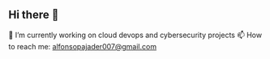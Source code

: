 ## Hi there 👋

🔭 I’m currently working on cloud devops and cybersecurity projects
 📫 How to reach me: alfonsopajader007@gmail.com

<!--
**AlfonsoPajader/AlfonsoPajader** is a ✨ _special_ ✨ repository because its `README.md` (this file) appears on your GitHub profile.

Here are some ideas to get you started:


- 🌱 I’m currently learning ...
- 👯 I’m looking to collaborate on ...
- 🤔 I’m looking for help with ...
- 💬 Ask me about ...

- 😄 Pronouns: ...
- ⚡ Fun fact: ...
-->

